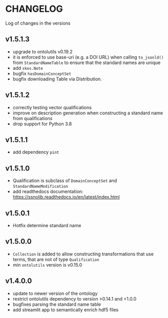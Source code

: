 # CHANGELOG

Log of changes in the versions

## v1.5.1.3

- upgrade to ontolutils v0.19.2
- it is enforced to use base-uri (e.g. a DOI URL) when calling `to_jsonld()` from `StandardNameTable` to ensure that the standard
  names
  are unique
- add `skos.Note`
- bugfix `hasDomainConceptSet`
- bugfix downloading Table via Distribution.

## v1.5.1.2

- correctly testing vector qualifications
- improve on description generation when constructing a standard name from qualifications
- drop support for Python 3.8

## v1.5.1.1

- add dependency `pint`

## v1.5.1.0

- Qualification is subclass of `DomainConceptSet` and `StandardNameModification`
- add readthedocs documentation: https://ssnolib.readthedocs.io/en/latest/index.html

## v1.5.0.1

- Hotfix determine standard name

## v1.5.0.0

- `Collection` is added to allow constructing transformations that use terms, that are not of type `Qualification`
- min `ontolutils` version is v0.15.0

## v1.4.0.0

- update to newer version of the ontology
- restrict ontolutils dependency to version >0.14.1 and <1.0.0
- bugfixes parsing the standard name table
- add streamlit app to semantically enrich hdf5 files